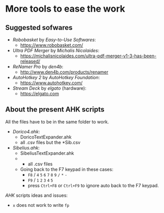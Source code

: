 # More tools to ease the work

## Suggested sofwares

 - *Robobasket* by *Easy-to-Use Softwares*:
     - https://www.robobasket.com/
 - *Ultra PDF Merger* by *Michalis Nicolaides*:
     - https://michalisnicolaides.com/ultra-pdf-merger-v1-3-has-been-released/
 - *ReNamer Pro* by *den4b*:
     - http://www.den4b.com/products/renamer
 - *AutoHotkey 2* by *AutoHotkey Foundation*:
     - https://www.autohotkey.com/
 - *Stream Deck* by *elgato* (hardware):
     - https://elgato.com

## About the present AHK scripts

All the files have to be in the same folder to work.

 - *Dorico4.ahk*:
    - DoricoTextExpander.ahk
    - all .csv files but the *Sib.csv
 - *Sibelius.ahk*:
    - SibeliusTextExpander.ahk
    - - all .csv files
    - Going back to the F7 keypad in these cases:
        - `F8` / `4` `5` `6` `7` `8` `9` `/` `*` `-`
        - `F9` / `1` `2` `3` `4` `5`
        - press `Ctrl+F8` or `Ctrl+F9` to ignore auto back to the F7 keypad.

*AHK* scripts ideas and issues:
 - `x` does not work to write `fp`